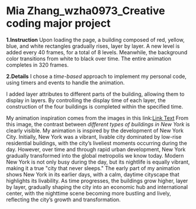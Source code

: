 # Mia Zhang_wzha0973_Creative coding major project

**1.Instruction**
Upon loading the page, a building composed of red, yellow, blue, and white rectangles gradually rises, layer by layer. 
A new level is added every 40 frames, for a total of 8 levels. 
Meanwhile, the background color transitions from white to black over time. 
The entire animation completes in 320 frames.

**2.Details**
I chose a *time-based* approach to implement my personal code, using timers and events to handle the animation.

I added layer attributes to different parts of the building, allowing them to display in layers. By controlling the display time of each layer, the construction of the four buildings is completed within the specified time.

My animation inspiration comes from the images in this link:[Link Text](https://www.pinterest.com/pin/47710077295467611/)
From this image, the contrast between *different types of buildings in New York* is clearly visible.
My animation is inspired by the development of New York City. Initially, New York was a vibrant, livable city dominated by low-rise residential buildings, with the city’s liveliest moments occurring during the day. However, over time and through rapid urban development, New York gradually transformed into the global metropolis we know today. Modern New York is not only busy during the day, but its nightlife is equally vibrant, making it a true "city that never sleeps." The early part of my animation shows New York in its earlier days, with a calm, daytime cityscape that highlights its livability. As time progresses, the buildings grow higher, layer by layer, gradually shaping the city into an economic hub and international center, with the nighttime scene becoming more bustling and lively, reflecting the city’s growth and transformation.